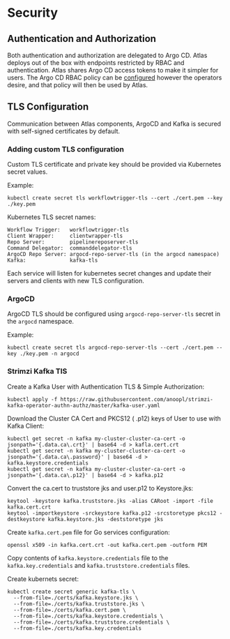 # Security

## Authentication and Authorization

Both authentication and authorization are delegated to Argo CD. Atlas deploys out of the box with endpoints restricted by RBAC and authentication. Atlas shares Argo CD access tokens to make it simpler for users. The Argo CD RBAC policy can be [configured](https://argo-cd.readthedocs.io/en/stable/operator-manual/rbac/) however the operators desire, and that policy will then be used by Atlas.

## TLS Configuration

Communication between Atlas components, ArgoCD and Kafka is secured with self-signed certificates by default.

### Adding custom TLS configuration

Custom TLS certificate and private key should be provided via Kubernetes secret values.

Example:
```
kubectl create secret tls workflowtrigger-tls --cert ./cert.pem --key ./key.pem
```

Kubernetes TLS secret names:
```
Workflow Trigger:   workflowtrigger-tls
Client Wrapper:     clientwrapper-tls
Repo Server:        pipelinereposerver-tls
Command Delegator:  commanddelegator-tls
ArgoCD Repo Server: argocd-repo-server-tls (in the argocd namespace)
Kafka:              kafka-tls
```

Each service will listen for kubernetes secret changes and update their servers and clients with new TLS configuration.

### ArgoCD

ArgoCD TLS should be configured using `argocd-repo-server-tls` secret in the `argocd` namespace.

Example:
```
kubectl create secret tls argocd-repo-server-tls --cert ./cert.pem --key ./key.pem -n argocd
```

### Strimzi Kafka TlS

Create a Kafka User with Authentication TLS & Simple Authorization:
```
kubectl apply -f https://raw.githubusercontent.com/anoopl/strimzi-kafka-operator-authn-authz/master/kafka-user.yaml
```

Download the Cluster CA Cert and PKCS12 ( .p12) keys of User to use with Kafka Client:
```
kubectl get secret -n kafka my-cluster-cluster-ca-cert -o jsonpath='{.data.ca\.crt}' | base64 -d > kafla.cert.crt
kubectl get secret -n kafka my-cluster-cluster-ca-cert -o jsonpath='{.data.ca\.password}' | base64 -d > kafka.keystore.credentials
kubectl get secret -n kafka my-cluster-cluster-ca-cert -o jsonpath='{.data.ca\.p12}' | base64 -d > kafka.p12
```

Convert the ca.cert to truststore jks and user.p12 to Keystore.jks:
```
keytool -keystore kafka.truststore.jks -alias CARoot -import -file kafka.cert.crt
keytool -importkeystore -srckeystore kafka.p12 -srcstoretype pkcs12 -destkeystore kafka.keystore.jks -deststoretype jks
```

Create `kafka.cert.pem` file for Go services configuration:
```
openssl x509 -in kafka.cert.crt -out kafka.cert.pem -outform PEM
```

Copy contents of `kafka.keystore.credentials` file to the `kafka.key.credentials` and `kafka.truststore.credentials` files.

Create kubernets secret:
```
kubectl create secret generic kafka-tls \
  --from-file=./certs/kafka.keystore.jks \
  --from-file=./certs/kafka.truststore.jks \
  --from-file=./certs/kafka.cert.pem \
  --from-file=./certs/kafka.keystore.credentials \
  --from-file=./certs/kafka.truststore.credentials \
  --from-file=./certs/kafka.key.credentials
```
